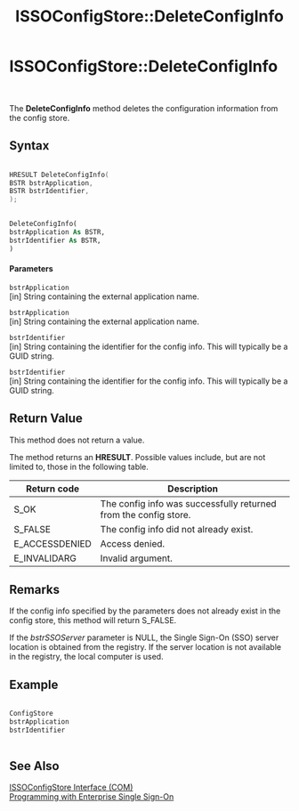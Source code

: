 ﻿---
title: ISSOConfigStore::DeleteConfigInfo
TOCTitle: ISSOConfigStore::DeleteConfigInfo
ms:assetid: 8b6abd92-6108-4c16-a075-7306f9381f34
ms:mtpsurl: https://msdn.microsoft.com/library/Aa745566(v=BTS.80)
ms:contentKeyID: 51529557
ms.date: 08/30/2017
mtps_version: v=BTS.80
dev_langs:
- c++
- vb
---

# ISSOConfigStore::DeleteConfigInfo

 

The **DeleteConfigInfo** method deletes the configuration information from the config store.

## Syntax

``` c++
  
HRESULT DeleteConfigInfo(  
BSTR bstrApplication,  
BSTR bstrIdentifier,  
);  
```

``` vb
  
DeleteConfigInfo(  
bstrApplication As BSTR,  
bstrIdentifier As BSTR,  
)  
```

#### Parameters

`bstrApplication`  
\[in\] String containing the external application name.

`bstrApplication`  
\[in\] String containing the external application name.

`bstrIdentifier`  
\[in\] String containing the identifier for the config info. This will typically be a GUID string.

`bstrIdentifier`  
\[in\] String containing the identifier for the config info. This will typically be a GUID string.

## Return Value

This method does not return a value.

The method returns an **HRESULT**. Possible values include, but are not limited to, those in the following table.

<table>
<thead>
<tr class="header">
<th>Return code</th>
<th>Description</th>
</tr>
</thead>
<tbody>
<tr class="odd">
<td>S_OK</td>
<td>The config info was successfully returned from the config store.</td>
</tr>
<tr class="even">
<td>S_FALSE</td>
<td>The config info did not already exist.</td>
</tr>
<tr class="odd">
<td>E_ACCESSDENIED</td>
<td>Access denied.</td>
</tr>
<tr class="even">
<td>E_INVALIDARG</td>
<td>Invalid argument.</td>
</tr>
</tbody>
</table>


## Remarks

If the config info specified by the parameters does not already exist in the config store, this method will return S\_FALSE.

If the *bstrSSOServer* parameter is NULL, the Single Sign-On (SSO) server location is obtained from the registry. If the server location is not available in the registry, the local computer is used.

## Example

```C#
  
ConfigStore  
bstrApplication  
bstrIdentifier  
  
```

## See Also

[ISSOConfigStore Interface (COM)](issoconfigstore-interface-com.md)  
[Programming with Enterprise Single Sign-On](https://msdn.microsoft.com/library/aa704508\(v=bts.80\))

